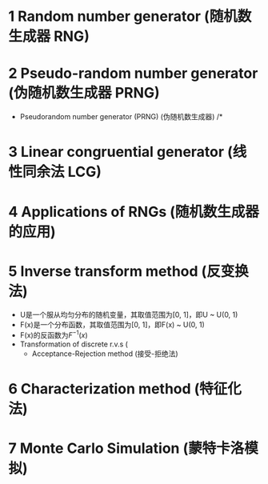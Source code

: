 # 1 Random number generator (随机数生成器 RNG)
# 2 Pseudo-random number generator (伪随机数生成器 PRNG)
- Pseudorandom number generator (PRNG) (伪随机数生成器)
/*
# 3 Linear congruential generator (线性同余法 LCG)
# 4 Applications of RNGs (随机数生成器的应用)
# 5 Inverse transform method (反变换法)
- U是一个服从均匀分布的随机变量，其取值范围为[0, 1]，即U ~ U(0, 1)
- F(x)是一个分布函数，其取值范围为[0, 1]，即F(x) ~ U(0, 1)
- F(x)的反函数为$F^{-1}(x)$
- Transformation of discrete r.v.s (
  - Acceptance-Rejection method (接受-拒绝法)

# 6 Characterization method (特征化法)
# 7 Monte Carlo Simulation (蒙特卡洛模拟)